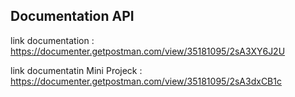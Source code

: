 ## Documentation API

link documentation : https://documenter.getpostman.com/view/35181095/2sA3XY6J2U

link documentatin Mini Projeck : https://documenter.getpostman.com/view/35181095/2sA3dxCB1c